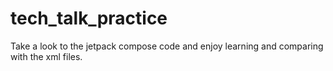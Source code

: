 # tech_talk_practice
Take a look to the jetpack compose code and enjoy learning and comparing with the xml files.
